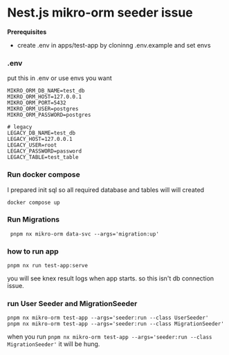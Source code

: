 # Nest.js mikro-orm seeder issue 

**Prerequisites**

- create .env in apps/test-app by cloninng .env.example and set envs



### .env

put this in .env or use envs you want

```
MIKRO_ORM_DB_NAME=test_db
MIKRO_ORM_HOST=127.0.0.1
MIKRO_ORM_PORT=5432
MIKRO_ORM_USER=postgres
MIKRO_ORM_PASSWORD=postgres

# legacy
LEGACY_DB_NAME=test_db
LEGACY_HOST=127.0.0.1
LEGACY_USER=root
LEGACY_PASSWORD=password
LEGACY_TABLE=test_table
```



### Run docker compose

I prepared init sql so all required database and tables will will created 

```
docker compose up
```



### Run Migrations

```
 pnpm nx mikro-orm data-svc --args='migration:up'
```



### how to run app

```
pnpm nx run test-app:serve
```

you will see knex result logs when app starts. so this isn't db connection issue. 



### run User Seeder and MigrationSeeder

```
pnpm nx mikro-orm test-app --args='seeder:run --class UserSeeder'
pnpm nx mikro-orm test-app --args='seeder:run --class MigrationSeeder'
```



when you run `pnpm nx mikro-orm test-app --args='seeder:run --class MigrationSeeder'`  it will be hung.








